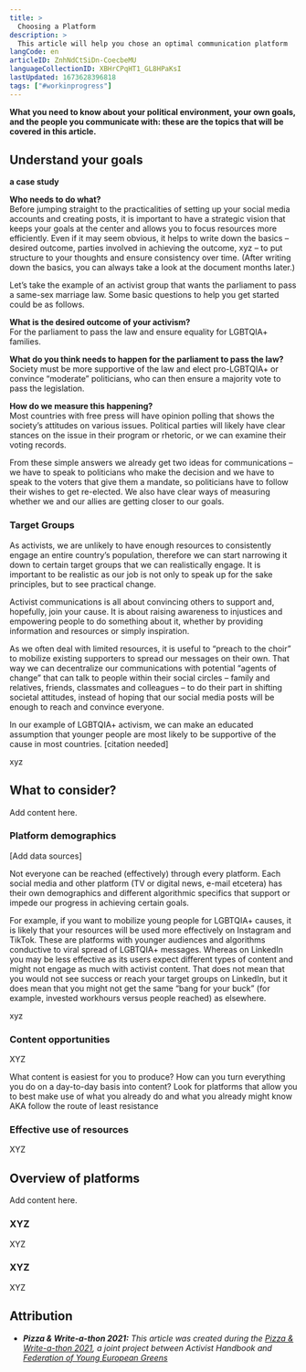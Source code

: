 ```yaml
---
title: >
  Choosing a Platform
description: >
  This article will help you chose an optimal communication platform
langCode: en
articleID: ZnhNdCtSiDn-CoecbeMU
languageCollectionID: XBHrCPqHT1_GL8HPaKsI
lastUpdated: 1673628396818
tags: ["#workinprogress"]
---
```


**What you need to know about your political environment, your own goals, and the people you communicate with: these are the topics that will be covered in this article.**

## **Understand your goals**  
**a case study**

**Who needs to do what?**  
Before jumping straight to the practicalities of setting up your social media accounts and creating posts, it is important to have a strategic vision that keeps your goals at the center and allows you to focus resources more efficiently. Even if it may seem obvious, it helps to write down the basics – desired outcome, parties involved in achieving the outcome, xyz – to put structure to your thoughts and ensure consistency over time. (After writing down the basics, you can always take a look at the document months later.)

Let’s take the example of an activist group that wants the parliament to pass a same-sex marriage law. Some basic questions to help you get started could be as follows.

**What is the desired outcome of your activism?**  
For the parliament to pass the law and ensure equality for LGBTQIA+ families.

**What do you think needs to happen for the parliament to pass the law?**  
Society must be more supportive of the law and elect pro-LGBTQIA+ or convince “moderate” politicians, who can then ensure a majority vote to pass the legislation.

**How do we measure this happening?**  
Most countries with free press will have opinion polling that shows the society’s attitudes on various issues. Political parties will likely have clear stances on the issue in their program or rhetoric, or we can examine their voting records.

From these simple answers we already get two ideas for communications – we have to speak to politicians who make the decision and we have to speak to the voters that give them a mandate, so politicians have to follow their wishes to get re-elected. We also have clear ways of measuring whether we and our allies are getting closer to our goals.

### **Target Groups**

As activists, we are unlikely to have enough resources to consistently engage an entire country’s population, therefore we can start narrowing it down to certain target groups that we can realistically engage. It is important to be realistic as our job is not only to speak up for the sake principles, but to see practical change.

Activist communications is all about convincing others to support and, hopefully, join your cause. It is about raising awareness to injustices and empowering people to do something about it, whether by providing information and resources or simply inspiration.

As we often deal with limited resources, it is useful to “preach to the choir” to mobilize existing supporters to spread our messages on their own. That way we can decentralize our communications with potential “agents of change” that can talk to people within their social circles – family and relatives, friends, classmates and colleagues – to do their part in shifting societal attitudes, instead of hoping that our social media posts will be enough to reach and convince everyone.

In our example of LGBTQIA+ activism, we can make an educated assumption that younger people are most likely to be supportive of the cause in most countries. \[citation needed\]

xyz

## **What to consider?**

Add content here.

### **Platform demographics**

\[Add data sources\]

Not everyone can be reached (effectively) through every platform. Each social media and other platform (TV or digital news, e-mail etcetera) has their own demographics and different algorithmic specifics that support or impede our progress in achieving certain goals.

For example, if you want to mobilize young people for LGBTQIA+ causes, it is likely that your resources will be used more effectively on Instagram and TikTok. These are platforms with younger audiences and algorithms conductive to viral spread of LGBTQIA+ messages. Whereas on LinkedIn you may be less effective as its users expect different types of content and might not engage as much with activist content. That does not mean that you would not see success or reach your target groups on LinkedIn, but it does mean that you might not get the same “bang for your buck” (for example, invested workhours versus people reached) as elsewhere.

xyz

### **Content opportunities**

XYZ

What content is easiest for you to produce? How can you turn everything you do on a day-to-day basis into content? Look for platforms that allow you to best make use of what you already do and what you already might know AKA follow the route of least resistance

### **Effective use of resources**

XYZ

## **Overview of platforms**

Add content here.

### **XYZ**

XYZ

### **XYZ**

XYZ

## Attribution

-   _**Pizza & Write-a-thon 2021:** This article was created during the_ [_Pizza & Write-a-thon 2021_](/writeathon)_, a joint project between Activist Handbook and_ [_Federation of Young European Greens_](https://fyeg.org/)